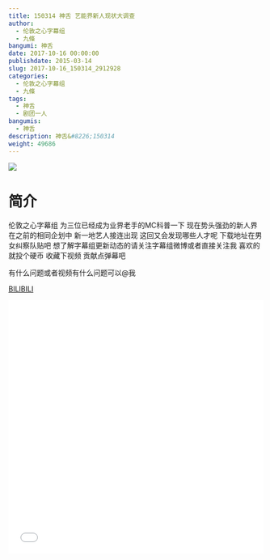 ```yaml
---
title: 150314 神舌 艺能界新人现状大调查
author: 
  - 伦敦之心字幕组
  - 九條
bangumi: 神舌
date: 2017-10-16 00:00:00
publishdate: 2015-03-14
slug: 2017-10-16_150314_2912928
categories: 
  - 伦敦之心字幕组
  - 九條
tags: 
  - 神舌
  - 剧团一人
bangumis: 
  - 神舌
description: 神舌&#8226;150314
weight: 49686
---
```


![](https://i.imgur.com/5BTD2dZ.jpg)

# 简介  
伦敦之心字幕组 为三位已经成为业界老手的MC科普一下 现在势头强劲的新人界 在之前的相同企划中 新一地艺人接连出现 这回又会发现哪些人才呢 下载地址在男女纠察队贴吧 想了解字幕组更新动态的请关注字幕组微博或者直接关注我 喜欢的就投个硬币 收藏下视频 贡献点弹幕吧


有什么问题或者视频有什么问题可以@我

  [BILIBILI](https://www.bilibili.com/video/av2912928/)


<div class="vcontainer">  <iframe class='video' src="//www.bilibili.com/blackboard/player.html?cid=4554812&aid=2912928" width="100%" height="500" frameborder="0" allowfullscreen="allowfullscreen"></iframe></div>

